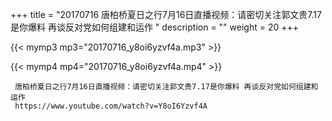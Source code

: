 +++
title = "20170716  唐柏桥夏日之行7月16日直播视频：请密切关注郭文贵7.17是你爆料 再谈反对党如何组建和运作 "
description = ""
weight = 20
+++

{{< mymp3 mp3="20170716_y8oi6yzvf4a.mp3" >}}

{{< mymp4 mp4="20170716_y8oi6yzvf4a.mp4" >}}

     
     唐柏桥夏日之行7月16日直播视频：请密切关注郭文贵7.17是你爆料 再谈反对党如何组建和运作 
     https://www.youtube.com/watch?v=Y8oI6Yzvf4A 
